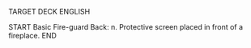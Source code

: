 TARGET DECK
ENGLISH

START
Basic
Fire-guard
Back: n. Protective screen placed in front of a fireplace.
END
